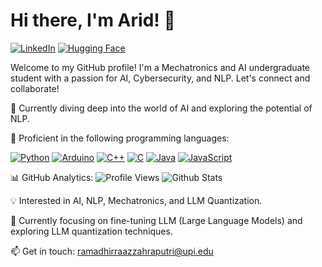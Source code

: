 # Hi there, I'm Arid! 👋

[![LinkedIn](https://img.shields.io/badge/-LinkedIn-blue?style=flat-square&logo=linkedin&logoColor=white&link=https://www.linkedin.com/in/your-linkedin-profile)](https://www.linkedin.com/in/your-linkedin-profile)
[![Hugging Face](https://img.shields.io/badge/-Hugging%20Face-%2300B89D?style=flat-square&logo=hugging%20face&logoColor=white&link=https://huggingface.co/aridoverrun)](https://huggingface.co/aridoverrun)

Welcome to my GitHub profile! I'm a Mechatronics and AI undergraduate student with a passion for AI, Cybersecurity, and NLP. Let's connect and collaborate!

🔭 Currently diving deep into the world of AI and exploring the potential of NLP.

💼 Proficient in the following programming languages:

[![Python](https://img.shields.io/badge/-Python-%233776AB?style=flat-square&logo=python&logoColor=white)](https://www.python.org/)
[![Arduino](https://img.shields.io/badge/-Arduino-%2300979D?style=flat-square&logo=arduino&logoColor=white)](https://www.arduino.cc/) 
[![C++](https://img.shields.io/badge/-C++-%2300599C?style=flat-square&logo=c%2B%2B&logoColor=white)](https://isocpp.org/) 
[![C](https://img.shields.io/badge/-C-%23A8B9CC?style=flat-square&logo=c&logoColor=white)](https://devdocs.io/c/) 
[![Java](https://img.shields.io/badge/-Java-%23007396?style=flat-square&logo=java&logoColor=white)](https://www.java.com/)
[![JavaScript](https://img.shields.io/badge/-JavaScript-%23F7DF1E?style=flat-square&logo=javascript&logoColor=black)](https://developer.mozilla.org/en-US/docs/Web/JavaScript) 

📊 GitHub Analytics:
![Profile Views](https://komarev.com/ghpvc/?username=aridofflimits)
![Github Stats](https://github-readme-stats.vercel.app/api?username=aridofflimits&show_icons=true&theme=dark)

💡 Interested in AI, NLP, Mechatronics, and LLM Quantization.

🔬 Currently focusing on fine-tuning LLM (Large Language Models) and exploring LLM quantization techniques.

📫 Get in touch: ramadhirraazzahraputri@upi.edu
